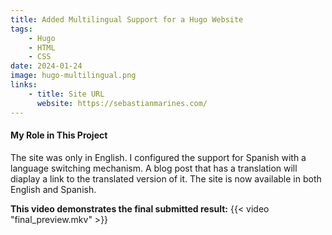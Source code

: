 ```yaml
---
title: Added Multilingual Support for a Hugo Website
tags:
    - Hugo
    - HTML
    - CSS
date: 2024-01-24
image: hugo-multilingual.png
links:
    - title: Site URL
      website: https://sebastianmarines.com/
---
```


#### My Role in This Project
The site was only in English. I configured the support for Spanish with a language switching mechanism. A blog post that has a translation will diaplay a link to the translated version of it. The site is now available in both English and Spanish.

**This video demonstrates the final submitted result:**
{{< video "final_preview.mkv" >}}
